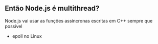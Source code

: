 ## Então Node.js é multithread?

Node.js vai usar as funções assíncronas escritas
em C++ sempre que possível

- epoll no Linux